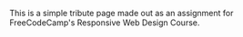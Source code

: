 This is a simple tribute page made out as an assignment for FreeCodeCamp's Responsive Web Design Course.
